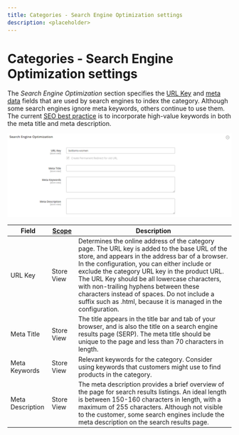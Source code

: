 ```yaml
---
title: Categories - Search Engine Optimization settings
description: <placeholder>
---
```

# Categories - Search Engine Optimization settings

The _Search Engine Optimization_ section specifies the [URL Key](catalog-urls.md) and [meta data](https://docs.magento.com/user-guide/marketing/meta-data.html) fields that are used by search engines to index the category. Although some search engines ignore meta keywords, others continue to use them. The current [SEO best practice](https://docs.magento.com/user-guide/marketing/seo-best-practices.html) is to incorporate high-value keywords in both the meta title and meta description.

![Search Engine Optimization](./assets/categories-search-engine-optimization.png)<!-- zoom -->

|Field|[Scope](https://docs.magento.com/user-guide/configuration/scope.html)| Description |
|--- |--- |----------------------------------------------------|
|URL Key|Store View| Determines the online address of the category page. The URL key is added to the base URL of the store, and appears in the address bar of a browser. In the configuration, you can either include or exclude the category URL key in the product URL. The URL Key should be all lowercase characters, with non-trailing hyphens between these characters instead of spaces. Do not include a suffix such as .html, because it is managed in the configuration. |
|Meta Title|Store View| The title appears in the title bar and tab of your browser, and is also the title on a search engine results page (SERP). The meta title should be unique to the page and less than 70 characters in length. |
|Meta Keywords|Store View| Relevant keywords for the category. Consider using keywords that customers might use to find products in the category. |
|Meta Description|Store View| The meta description provides a brief overview of the page for search results listings. An ideal length is between 150-160 characters in length, with a maximum of 255 characters. Although not visible to the customer, some search engines include the meta description on the search results page. |
